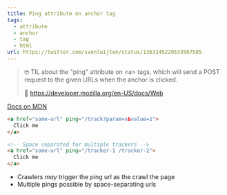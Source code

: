 ```yaml
---
title: Ping attribute on anchor tag
tags:
  - attribute
  - anchor
  - tag
  - html
url: https://twitter.com/svenluijten/status/1363245229533507585
---
```


> 🤓 TIL about the "ping" attribute on &lt;a> tags, which will send a POST request to the given URLs when the anchor is clicked.
>
> 🔗 https://developer.mozilla.org/en-US/docs/Web

[Docs on MDN](https://developer.mozilla.org/en-US/docs/Web/HTML/Element/a#attributes)

```html
<a href="some-url" ping="/track?param=x&value=1">
  Click me
</a>

<!-- Space separated for multiple trackers -->
<a href="some-url" ping="/tracker-1 /tracker-2">
  Click me
</a>
```

- Crawlers *may* trigger the ping url as the crawl the page
- Multiple pings possible by space-separating urls